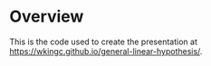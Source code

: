 # Overview

This is the code used to create the presentation at <a href="https://wkingc.github.io/general-linear-hypothesis/" target="_blank">https://wkingc.github.io/general-linear-hypothesis/</a>.